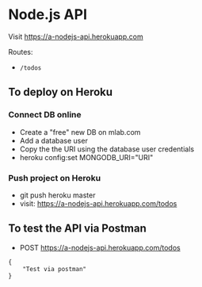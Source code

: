 # Node.js API

Visit https://a-nodejs-api.herokuapp.com

Routes:
- ```/todos```

## To deploy on Heroku

### Connect DB online
- Create a "free" new DB on mlab.com
- Add a database user
- Copy the the URI using the database user credentials
- heroku config:set MONGODB_URI="URI"

### Push project on Heroku
- git push heroku master
- visit: https://a-nodejs-api.herokuapp.com/todos

## To test the API via Postman
- POST https://a-nodejs-api.herokuapp.com/todos
```
{
    "Test via postman"
}
```
